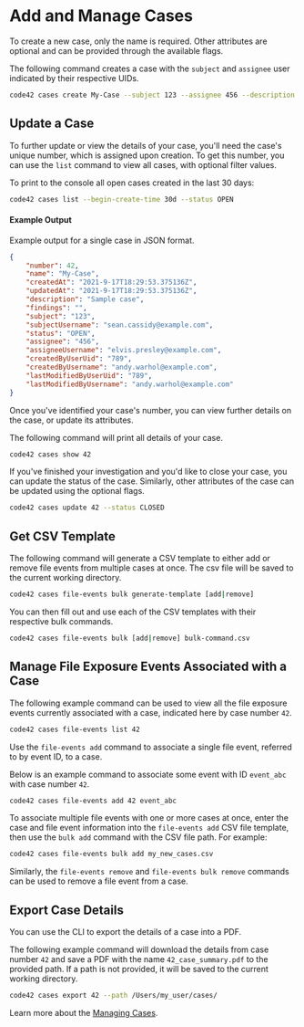 # Add and Manage Cases

To create a new case, only the name is required.  Other attributes are optional and can be provided through the available flags.

The following command creates a case with the `subject` and `assignee` user indicated by their respective UIDs.
```bash
code42 cases create My-Case --subject 123 --assignee 456 --description "Sample case"
```

## Update a Case

To further update or view the details of your case, you'll need the case's unique number, which is assigned upon creation.  To get this number, you can use the `list` command to view all cases, with optional filter values.

To print to the console all open cases created in the last 30 days:
```bash
code42 cases list --begin-create-time 30d --status OPEN
```

#### Example Output
Example output for a single case in JSON format.
```json
{
    "number": 42,
    "name": "My-Case",
    "createdAt": "2021-9-17T18:29:53.375136Z",
    "updatedAt": "2021-9-17T18:29:53.375136Z",
    "description": "Sample case",
    "findings": "",
    "subject": "123",
    "subjectUsername": "sean.cassidy@example.com",
    "status": "OPEN",
    "assignee": "456",
    "assigneeUsername": "elvis.presley@example.com",
    "createdByUserUid": "789",
    "createdByUsername": "andy.warhol@example.com",
    "lastModifiedByUserUid": "789",
    "lastModifiedByUsername": "andy.warhol@example.com"
}
```

Once you've identified your case's number, you can view further details on the case, or update its attributes.

The following command will print all details of your case.
```bash
code42 cases show 42
```

If you've finished your investigation and you'd like to close your case, you can update the status of the case.  Similarly, other attributes of the case can be updated using the optional flags.
```bash
code42 cases update 42 --status CLOSED
```

## Get CSV Template

The following command will generate a CSV template to either add or remove file events from multiple cases at once.  The csv file will be saved to the current working directory.
```bash
code42 cases file-events bulk generate-template [add|remove]
```

You can then fill out and use each of the CSV templates with their respective bulk commands.
```bash
code42 cases file-events bulk [add|remove] bulk-command.csv
```

## Manage File Exposure Events Associated with a Case

The following example command can be used to view all the file exposure events currently associated with a case, indicated here by case number `42`.
```bash
code42 cases file-events list 42
```

Use the `file-events add` command to associate a single file event, referred to by event ID, to a case.

Below is an example command to associate some event with ID `event_abc` with case number `42`.
```bash
code42 cases file-events add 42 event_abc
```

To associate multiple file events with one or more cases at once, enter the case and file event information into the `file-events add` CSV file template, then use the `bulk add` command with the CSV file path. For example:
```bash
code42 cases file-events bulk add my_new_cases.csv
```

Similarly, the `file-events remove` and `file-events bulk remove` commands can be used to remove a file event from a case.

## Export Case Details

You can use the CLI to export the details of a case into a PDF.

The following example command will download the details from case number `42` and save a PDF with the name `42_case_summary.pdf` to the provided path.  If a path is not provided, it will be saved to the current working directory.

```bash
code42 cases export 42 --path /Users/my_user/cases/
```

Learn more about the [Managing Cases](../commands/cases.md).
